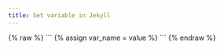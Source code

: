 ```yaml
---
title: Set variable in Jekyll
---
```


<div markdown="1" class="ans">
{% raw %}
```
{% assign var_name = value %}
```
{% endraw %}
</div>
